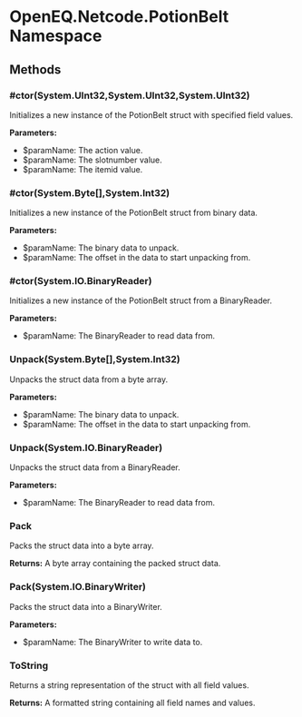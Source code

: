 ﻿# OpenEQ.Netcode.PotionBelt Namespace

## Methods

### #ctor(System.UInt32,System.UInt32,System.UInt32)

Initializes a new instance of the PotionBelt struct with specified field values.

**Parameters:**

- $paramName: The action value.
- $paramName: The slotnumber value.
- $paramName: The itemid value.

### #ctor(System.Byte[],System.Int32)

Initializes a new instance of the PotionBelt struct from binary data.

**Parameters:**

- $paramName: The binary data to unpack.
- $paramName: The offset in the data to start unpacking from.

### #ctor(System.IO.BinaryReader)

Initializes a new instance of the PotionBelt struct from a BinaryReader.

**Parameters:**

- $paramName: The BinaryReader to read data from.

### Unpack(System.Byte[],System.Int32)

Unpacks the struct data from a byte array.

**Parameters:**

- $paramName: The binary data to unpack.
- $paramName: The offset in the data to start unpacking from.

### Unpack(System.IO.BinaryReader)

Unpacks the struct data from a BinaryReader.

**Parameters:**

- $paramName: The BinaryReader to read data from.

### Pack

Packs the struct data into a byte array.

**Returns:** A byte array containing the packed struct data.

### Pack(System.IO.BinaryWriter)

Packs the struct data into a BinaryWriter.

**Parameters:**

- $paramName: The BinaryWriter to write data to.

### ToString

Returns a string representation of the struct with all field values.

**Returns:** A formatted string containing all field names and values.


